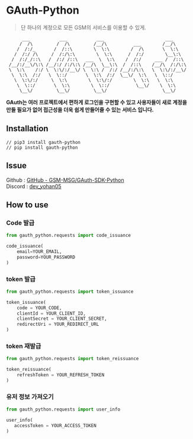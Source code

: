 # GAuth-Python

> 단 하나의 계정으로 모든 GSM의 서비스를 이용할 수 있게.

```
      ___           ___           ___                       ___     
     /  /\         /  /\         /__/\          ___        /__/\    
    /  /:/_       /  /::\        \  \:\        /  /\       \  \:\   
   /  /:/ /\     /  /:/\:\        \  \:\      /  /:/        \__\:\  
  /  /:/_/::\   /  /:/ /::\   ___  \  \:\    /  /:/     ___ /  /::\ 
 /__/:/__\/\:\ /__/:/ /:/\:\ /__/\  \__\:\  /  /::\    /__/\  /:/\:\
 \  \:\    /:/ \  \:\/:/__\/ \  \:\ /  /:/ /__/:/\:\   \  \:\/:/__\/
  \  \:\  /:/   \  \::/       \  \:\  /:/  \__\/  \:\   \  \::/     
   \  \:\/:/     \  \:\        \  \:\/:/        \  \:\   \  \:\     
    \  \::/       \  \:\        \  \::/          \__\/    \  \:\    
     \__\/         \__\/         \__\/                     \__\/
```

**GAuth는 여러 프로젝트에서 편하게 로그인을 구현할 수 있고 사용자들이 새로 계정을 만들 필요가 없어 접근성을 더욱 쉽게 만들어줄 수 있는 서비스 입니다.**

## Installation

```
// pip3 install gauth-python
// pip install gauth-python
```

## Issue
Github : [GitHub - GSM-MSG/GAuth-SDK-Python](https://github.com/GSM-MSG/GAuth-SDK-Python/issues)<br>
Discord : <a href = "https://discord.com/channels/@me/427080773456101376">dev_yohan05</a>
## How to use
### Code 발급
```python
from gauth_python.requests import code_issuance

code_issuance(
    email=YOUR_EMAIL,
    password=YOUR_PASSWORD
)
```

### token 발급
```python
from gauth_python.requests import token_issuance

token_issuance(
    code = YOUR_CODE,
    clientId = YOUR_CLIENT_ID,
    clientSecret = YOUR_CLIENT_SECRET,
    redirectUri = YOUR_REDIRECT_URL
)
```

### token 재발급
```python
from gauth_python.requests import token_reissuance

token_reissuance(
    refreshToken = YOUR_REFRESH_TOKEN
)

```


### 유저 정보 가져오기
```python
from gauth_python.requests import user_info

user_info(
   accessToken = YOUR_ACCESS_TOKEN
)
```
